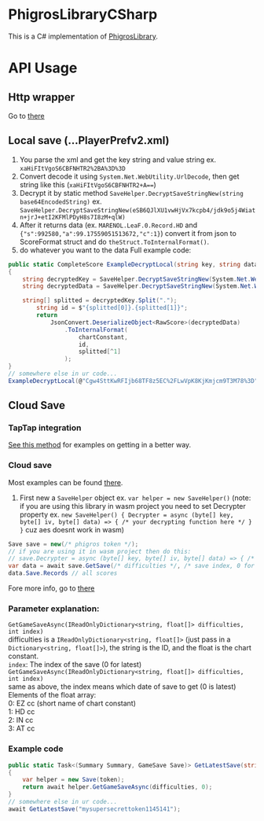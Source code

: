 # PhigrosLibraryCSharp
This is a C# implementation of [PhigrosLibrary](https://github.com/7aGiven/PhigrosLibrary).

# API Usage
## Http wrapper
Go to [there](https://github.com/yt6983138/PhigrosLibraryCSharp/blob/master/PhigrosLibraryCSharp.HttpServiceProvider/readme.md)
## Local save (...PlayerPrefv2.xml)
1. You parse the xml and get the key string and value string ex. `xaHiFItVgoS6CBFNHTR2%2BA%3D%3D`
2. Convert decode it using `System.Net.WebUtility.UrlDecode`, then get string like this (`xaHiFItVgoS6CBFNHTR2+A==`)
3. Decrypt it by static method `SaveHelper.DecryptSaveStringNew(string base64EncodedString)` ex. `SaveHelper.DecryptSaveStringNew(eSB6QJlXU1vwHjVx7kcpb4/jdk9o5j4Wiatn+jrJ+etI2KFMlPDyH8s7I8zM+qlW)`
4. After it returns data (ex. `MARENOL.LeaF.0.Record.HD` and `{"s":992580,"a":99.17559051513672,"c":1}`) convert it from json to ScoreFormat struct and do ``theStruct.ToInternalFormat()``.
5. do whatever you want to the data
Full example code:
```cs
public static CompleteScore ExampleDecryptLocal(string key, string data, float chartConstant) 
{
	string decryptedKey = SaveHelper.DecryptSaveStringNew(System.Net.WebUtility.UrlDecode(key));
	string decryptedData = SaveHelper.DecryptSaveStringNew(System.Net.WebUtility.UrlDecode(data));

	string[] splitted = decryptedKey.Split(".");
		string id = $"{splitted[0]}.{splitted[1]}";
		return
			JsonConvert.DeserializeObject<RawScore>(decryptedData)
				.ToInternalFormat(
					chartConstant,
					id,
					splitted[^1]
				);
}
// somewhere else in ur code...
ExampleDecryptLocal(@"Cgw4SttKwRFIjb68TF8z5EC%2FLwVpK8KjKmjcm9T3M78%3D", @"eSB6QJlXU1vwHjVx7kcpb4%2Fjdk9o5j4Wiatn%2BjrJ%2BetI2KFMlPDyH8s7I8zM%2BqlW", 11.4f);

```
## Cloud Save
### TapTap integration
[See this method](/PhigrosLibraryCSharp.Examples/Program.cs#L47) for examples on getting in a better way.
### Cloud save
Most examples can be found [there](/PhigrosLibraryCSharp.Examples/Program.cs). <br/>
1. First new a `SaveHelper` object ex. `var helper = new SaveHelper()` (note: if you are using this library in wasm project you need to set Decrypter property ex. `new SaveHelper() { Decrypter = async (byte[] key, byte[] iv, byte[] data) => { /* your decrypting function here */ } }` cuz aes doesnt work in wasm)
```cs
Save save = new(/* phigros token */);
// if you are using it in wasm project then do this:
// save.Decrypter = async (byte[] key, byte[] iv, byte[] data) => { /* your decrypting function here */ };
var data = await save.GetSave(/* difficulties */, /* save index, 0 for latest */);
data.Save.Records // all scores
```
Fore more info, go to [there](/PhigrosLibraryCSharp.Examples/Program.cs)
### Parameter explanation:
`GetGameSaveAsync(IReadOnlyDictionary<string, float[]> difficulties, int index)` <br/>
difficulties is a `IReadOnlyDictionary<string, float[]>` (just pass in a `Dictionary<string, float[]>`), the string is the ID, and the float is the chart constant. <br/>
`index`: The index of the save (0 for latest) <br/>
`GetGameSaveAsync(IReadOnlyDictionary<string, float[]> difficulties, int index)` <br/>
same as above, the index means which date of save to get (0 is latest) <br/>
Elements of the float array: <br/>
0: EZ cc (short name of chart constant)<br/>
1: HD cc <br/>
2: IN cc <br/>
3: AT cc <br/>
### Example code
```cs
public static Task<(Summary Summary, GameSave Save)> GetLatestSave(string token, Dictionary<string, float[]> difficulties) 
{
	var helper = new Save(token);
	return await helper.GetGameSaveAsync(difficulties, 0);
}
// somewhere else in ur code...
await GetLatestSave("mysupersecrettoken1145141");
```